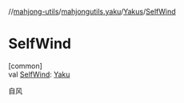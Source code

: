 //[mahjong-utils](../../../index.md)/[mahjongutils.yaku](../index.md)/[Yakus](index.md)/[SelfWind](-self-wind.md)

# SelfWind

[common]\
val [SelfWind](-self-wind.md): [Yaku](../-yaku/index.md)

自风
